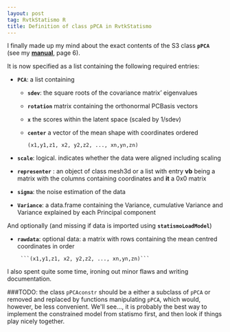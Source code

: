 ```yaml
---
layout: post
tag: RvtkStatismo R
title: Definition of class pPCA in RvtkStatismo
---
```


I finally made up my mind about the exact contents of the S3 class **```pPCA```**  (see my **[manual]({{site.url}}/resources/RvtkStatismo.pdf)**, page 6).

It is now specified as a list containing the following required entries:

* **```PCA```**: a list containing
    * **```sdev```**: the square roots of the covariance matrix’ eigenvalues
    * **```rotation```** matrix containing the orthonormal PCBasis vectors 
    * **```x```** the scores within the latent space (scaled by 1/sdev) 
    * **```center```** a vector of the mean shape with coordinates ordered    
        
        ```(x1,y1,z1, x2, y2,z2, ..., xn,yn,zn)```
* **```scale```**: logical. indicates whether the data were aligned including scaling

* **```representer```** : an object of class mesh3d or a list with entry **vb** being a matrix with the columns containing coordinates and **it** a 0x0 matrix
* **```sigma```**: the noise estimation of the data
* **```Variance```**: a data.frame containing the Variance, cumulative Variance and Variance explained by each Principal component

And optionally (and missing if data is imported using **```statismoLoadModel```**)

* **```rawdata```**: optional data: a matrix with rows containing the mean centred coordinates in order 
    
       ```(x1,y1,z1, x2, y2,z2, ..., xn,yn,zn)```

I also spent quite some time, ironing out minor flaws and writing documentation.

###TODO:
the class ```pPCAconstr``` should be a either a subclass of ```pPCA``` or removed and replaced by functions manipulating ```pPCA```, which would, however, be less convenient. We'll see..., it is probably the best way to implement the constrained model from statismo first, and then look if things play nicely together.